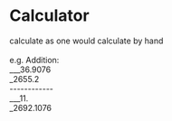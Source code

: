 # Calculator
calculate as one would calculate by hand
<br><br>
e.g. Addition:<br>
___36.9076<br>
_2655.2<br>
------------<br> 
___11.<br>
_2692.1076<br>
 
